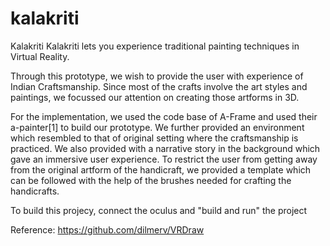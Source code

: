 # kalakriti
Kalakriti
Kalakriti lets you experience traditional painting techniques in Virtual Reality.

Through this prototype, we wish to provide the user with experience of Indian Craftsmanship. Since most of the crafts involve the art styles and paintings, we focussed our attention on creating those artforms in 3D.

For the implementation, we used the code base of A-Frame and used their a-painter[1] to build our prototype. We further provided an environment which resembled to that of original setting where the craftsmanship is practiced. We also provided with a narrative story in the background which gave an immersive user experience. To restrict the user from getting away from the original artform of the handicraft, we provided a template which can be followed with the help of the brushes needed for crafting the handicrafts.


To build this projecy, connect the oculus and "build and run" the project





Reference: https://github.com/dilmerv/VRDraw

